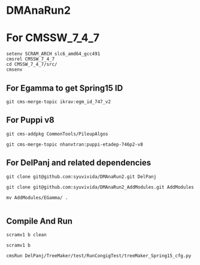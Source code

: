 
# DMAnaRun2

# For CMSSW_7_4_7
```
setenv SCRAM_ARCH slc6_amd64_gcc491
cmsrel CMSSW_7_4_7
cd CMSSW_7_4_7/src/
cmsenv
```

## For Egamma to get Spring15 ID
```
git cms-merge-topic ikrav:egm_id_747_v2
```

## For Puppi v8
```
git cms-addpkg CommonTools/PileupAlgos

git cms-merge-topic nhanvtran:puppi-etadep-746p2-v8
```


## For DelPanj and related dependencies

```
git clone git@github.com:syuvivida/DMAnaRun2.git DelPanj

git clone git@github.com:syuvivida/DMAnaRun2_AddModules.git AddModules

mv AddModules/EGamma/ .


```

## Compile And Run 
```
scramv1 b clean

scramv1 b

cmsRun DelPanj/TreeMaker/test/RunCongigTest/treeMaker_Spring15_cfg.py
 
```
